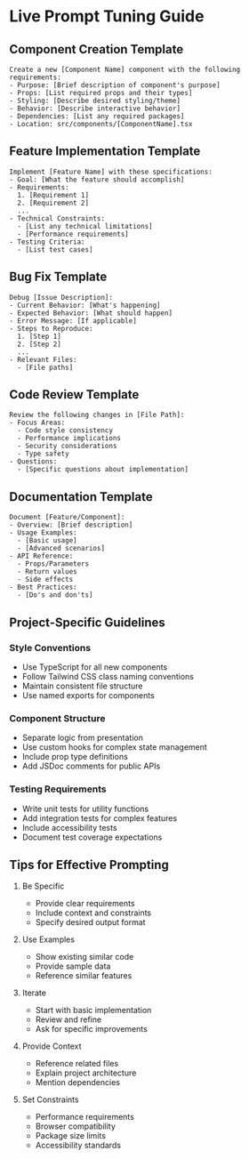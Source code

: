 # Live Prompt Tuning Guide

## Component Creation Template

```
Create a new [Component Name] component with the following requirements:
- Purpose: [Brief description of component's purpose]
- Props: [List required props and their types]
- Styling: [Describe desired styling/theme]
- Behavior: [Describe interactive behavior]
- Dependencies: [List any required packages]
- Location: src/components/[ComponentName].tsx
```

## Feature Implementation Template

```
Implement [Feature Name] with these specifications:
- Goal: [What the feature should accomplish]
- Requirements:
  1. [Requirement 1]
  2. [Requirement 2]
  ...
- Technical Constraints:
  - [List any technical limitations]
  - [Performance requirements]
- Testing Criteria:
  - [List test cases]
```

## Bug Fix Template

```
Debug [Issue Description]:
- Current Behavior: [What's happening]
- Expected Behavior: [What should happen]
- Error Message: [If applicable]
- Steps to Reproduce:
  1. [Step 1]
  2. [Step 2]
  ...
- Relevant Files:
  - [File paths]
```

## Code Review Template

```
Review the following changes in [File Path]:
- Focus Areas:
  - Code style consistency
  - Performance implications
  - Security considerations
  - Type safety
- Questions:
  - [Specific questions about implementation]
```

## Documentation Template

```
Document [Feature/Component]:
- Overview: [Brief description]
- Usage Examples:
  - [Basic usage]
  - [Advanced scenarios]
- API Reference:
  - Props/Parameters
  - Return values
  - Side effects
- Best Practices:
  - [Do's and don'ts]
```

## Project-Specific Guidelines

### Style Conventions

- Use TypeScript for all new components
- Follow Tailwind CSS class naming conventions
- Maintain consistent file structure
- Use named exports for components

### Component Structure

- Separate logic from presentation
- Use custom hooks for complex state management
- Include prop type definitions
- Add JSDoc comments for public APIs

### Testing Requirements

- Write unit tests for utility functions
- Add integration tests for complex features
- Include accessibility tests
- Document test coverage expectations

## Tips for Effective Prompting

1. Be Specific

   - Provide clear requirements
   - Include context and constraints
   - Specify desired output format

2. Use Examples

   - Show existing similar code
   - Provide sample data
   - Reference similar features

3. Iterate

   - Start with basic implementation
   - Review and refine
   - Ask for specific improvements

4. Provide Context

   - Reference related files
   - Explain project architecture
   - Mention dependencies

5. Set Constraints
   - Performance requirements
   - Browser compatibility
   - Package size limits
   - Accessibility standards
